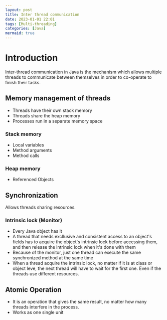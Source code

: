 ```yaml
---
layout: post
title: Inter thread communication
date: 2023-01-01 22:01
tags: [Multi-threading]
categories: [Java]
mermaid: true
---
```


# Introduction

Inter-thread communication in Java is the mechanism which allows multiple threads to communicate between themselves in order to co-operate to finish their tasks.

## Memory management of threads
* Threads have their own stack memory
* Threads share the heap memory
* Processes run in a separate memory space

### Stack memory
* Local variables
* Method arguments
* Method calls

### Heap memory
* Referenced Objects


## Synchronization
Allows threads sharing resources.
### Intrinsic lock (Monitor)
* Every Java object has it
* A thread that needs excllusive and consistent access to an object's fields has to acquire the object's intrinsic lock before accessing them, and then release the intrinsic lock when it's done with them
* Because of the monitor, just one thread can execute the same synchronized method at the same time
* When a thread acquire the intrinsic lock, no matter if it is at class or object leve, the next thread will have to wait for the first one. Even if the threads use different resources.

## Atomic Operation
* It is an operation that gives the same result, no matter how many threads interfere in the process.
* Works as one single unit


